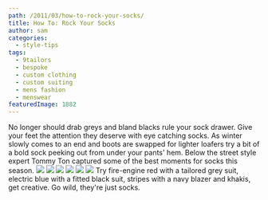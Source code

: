 ```yaml
---
path: /2011/03/how-to-rock-your-socks/
title: How To: Rock Your Socks
author: sam
categories: 
  - style-tips
tags: 
  - 9tailors
  - bespoke
  - custom clothing
  - custom suiting
  - mens fashion
  - menswear
featuredImage: 1882
---
```

No longer should drab greys and bland blacks rule your sock drawer. Give your feet the attention they deserve with eye catching socks. As winter slowly comes to an end and boots are swapped for lighter loafers try a bit of a bold sock peeking out from under your pants' hem. Below the street style expert Tommy Ton captured some of the best moments for socks this season. [![](http://2.bp.blogspot.com/-ovytKyjfmEU/TXKLLxXiERI/AAAAAAAAAEo/9G3BQg9Sa5o/s320/gqfwny23.jpg)](http://2.bp.blogspot.com/-ovytKyjfmEU/TXKLLxXiERI/AAAAAAAAAEo/9G3BQg9Sa5o/s1600/gqfwny23.jpg) [![](http://3.bp.blogspot.com/-XBrRckpPCm0/TXKTqdDBO1I/AAAAAAAAAFA/OJ4lJXFxzRg/s320/gqfwny36.jpg)](http://3.bp.blogspot.com/-XBrRckpPCm0/TXKTqdDBO1I/AAAAAAAAAFA/OJ4lJXFxzRg/s1600/gqfwny36.jpg) [![](http://3.bp.blogspot.com/-oT8CdV1APVo/TXKLkjXgx8I/AAAAAAAAAE4/BphRN-CRWAc/s320/gqnycfw77.jpg)](http://3.bp.blogspot.com/-oT8CdV1APVo/TXKLkjXgx8I/AAAAAAAAAE4/BphRN-CRWAc/s1600/gqnycfw77.jpg) [![](http://1.bp.blogspot.com/-txg76zHw4Dk/TXKLWKaE_6I/AAAAAAAAAEw/FJpc4K3TTPg/s320/gqnycfw104.jpg)](http://1.bp.blogspot.com/-txg76zHw4Dk/TXKLWKaE_6I/AAAAAAAAAEw/FJpc4K3TTPg/s1600/gqnycfw104.jpg) [![](http://4.bp.blogspot.com/-U5yqlkqBavE/TXKTzOiHztI/AAAAAAAAAFI/RtNxct-O708/s320/gq-nyfw07.jpg)](http://4.bp.blogspot.com/-U5yqlkqBavE/TXKTzOiHztI/AAAAAAAAAFI/RtNxct-O708/s1600/gq-nyfw07.jpg) [![](http://4.bp.blogspot.com/-u6rAenf4-Ak/TXKLDWTye1I/AAAAAAAAAEg/QWb0E1zTxNU/s320/gq-nyfw10.jpg)](http://4.bp.blogspot.com/-u6rAenf4-Ak/TXKLDWTye1I/AAAAAAAAAEg/QWb0E1zTxNU/s1600/gq-nyfw10.jpg) Try fire-engine red with a tailored grey suit, electric blue with a fitted black suit, stripes with a navy blazer and khakis, get creative. Go wild, they're just socks.